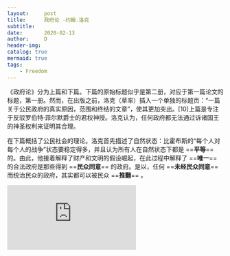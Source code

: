 ```yaml
---
layout:     post
title:      政府论 -约翰.洛克
subtitle:   
date:       2020-02-13
author:     D
header-img: 
catalog: true
mermaid: true
tags:
    - Freedom
---
```



《政府论》分为上篇和下篇。下篇的原始标题似乎是第二册，对应于第一篇论文的标题，第一册。然而，在出版之前，洛克（草率）插入一个单独的标题页：“一篇关于公民政府的真实原因，范围和终结的文章”，使其更加突出。[10]上篇是专注于反驳罗伯特·菲尔默爵士的君权神授。洛克认为，任何政府都无法通过诉诸国王的神圣权利来证明其合理。<br>

在下篇概括了公民社会的理论。洛克首先描述了自然状态：比霍布斯的“每个人对每个人的战争”状态要稳定得多，并且认为所有人在自然状态下都是 ==**平等**== 的。由此，他接着解释了财产和文明的假设崛起，在此过程中解释了 ==**唯一**== 的合法政府是那些得到 ==**民众同意**== 的政府。是以，任何 ==**未经民众同意**== 而统治民众的政府，其实都可以被民众 ==**推翻**== 。
<br>


![政府论.pdf](https://github.com/dm116/dm116.github.io/blob/master/assests/TwoTreatisesOfGovernment.pdf)


